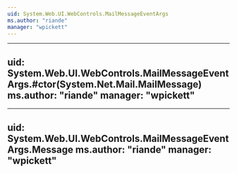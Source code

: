 ```yaml
---
uid: System.Web.UI.WebControls.MailMessageEventArgs
ms.author: "riande"
manager: "wpickett"
---
```


---
uid: System.Web.UI.WebControls.MailMessageEventArgs.#ctor(System.Net.Mail.MailMessage)
ms.author: "riande"
manager: "wpickett"
---

---
uid: System.Web.UI.WebControls.MailMessageEventArgs.Message
ms.author: "riande"
manager: "wpickett"
---
